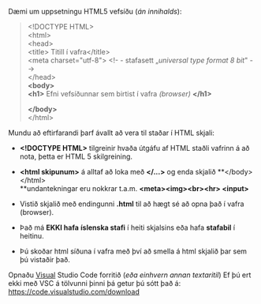 Dæmi um uppsetningu HTML5 vefsíðu (*án innihalds*):

> \<!DOCTYPE HTML\>\
> \<html\>\
> \<head\>\
> \<title\> Titill í vafra\</title\>\
> \<meta charset="utf-8\"\> \<!- - stafasett „*universal type format 8
> bit*" - -\>\
> \</head\>\
> **\<body\>\
> \<h1\>** Efni vefsíðunnar sem birtist í vafra *(browser)* **\</h1\>**
>
> **\</body\>**\
> \</html\>

Mundu að eftirfarandi þarf ávallt að vera til staðar í HTML skjali:

-   **\<!DOCTYPE HTML\>** tilgreinir hvaða útgáfu af HTML staðli vafrinn
    á að nota, þetta er HTML 5 skilgreining.

-   **\<html skipunum\>** á alltaf að loka með **\</\...\>** og enda
    skjalið **\</body\>\</html\>\
    **undantekningar eru nokkrar t.a.m. **\<meta\>\<img\>\<br\>\<hr\>
    \<input\>**

-   Vistið skjalið með endingunni **.html** til að hægt sé að opna það í
    vafra (browser).

-   Það má **EKKI hafa** **íslenska stafi** í heiti skjalsins eða hafa
    **stafabil** í heitinu.

-   Þú skoðar html síðuna í vafra með því að smella á html skjalið þar
    sem þú vistaðir það.



Opnaðu [Visual](http://www.sublimetext.com/3) Studio Code forritið (*eða
einhvern annan textaritil*) Ef þú ert ekki með VSC á tölvunni þinni þá
getur þú sótt það á: <https://code.visualstudio.com/download>


